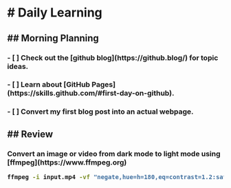 <h1># Daily Learning
<h2>## Morning Planning
<h3>- [ ] Check out the [github blog](https://github.blog/) for topic ideas.
<h3>- [ ] Learn about [GitHub Pages](https://skills.github.com/#first-day-on-github).
<h3>- [ ] Convert my first blog post into an actual webpage.
<h2>## Review
<h3>Convert an image or video from dark mode to light mode using [ffmpeg](https://www.ffmpeg.org)

```bash
ffmpeg -i input.mp4 -vf "negate,hue=h=180,eq=contrast=1.2:saturation=1.1" output.mp4
```
